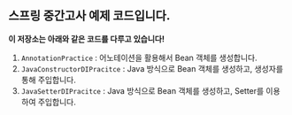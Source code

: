 ## 스프링 중간고사 예제 코드입니다.

**이 저장소는 아래와 같은 코드를 다루고 있습니다!**

1. `AnnotationPractice` : 어노테이션을 활용해서 Bean 객체를 생성합니다.
2. `JavaConstructorDIPracitce` : Java 방식으로 Bean 객체를 생성하고, 생성자를 통해 주입합니다.
3. `JavaSetterDIPracitce` : Java 방식으로 Bean 객체를 생성하고, Setter를 이용하여 주입합니다.
